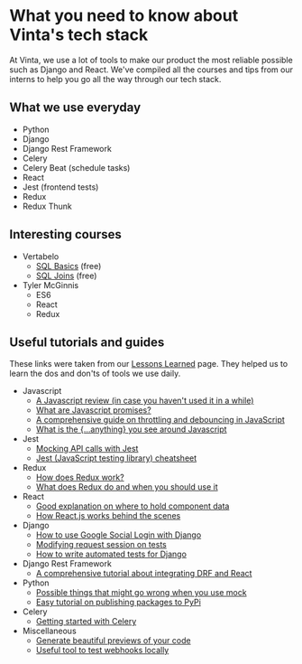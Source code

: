 # What you need to know about Vinta's tech stack
At Vinta, we use a lot of tools to make our product the most reliable possible such as Django and React. We've compiled all the courses and tips from our interns to help you go all the way through our tech stack.

## What we use everyday
- Python
- Django
- Django Rest Framework
- Celery
- Celery Beat (schedule tasks)
- React
- Jest (frontend tests)
- Redux
- Redux Thunk

## Interesting courses
- Vertabelo
    - [SQL Basics](https://academy.vertabelo.com/course/sql-queries) (free)
    - [SQL Joins](https://academy.vertabelo.com/course/joins) (free)
- Tyler McGinnis
    - ES6
    - React
    - Redux

## Useful tutorials and guides
These links were taken from our [Lessons Learned](https://www.vinta.com.br/lessons-learned/) page. They helped us to learn the dos and don'ts of tools we use daily.
- Javascript
    - [A Javascript review (in case you haven't used it in a while)](https://developer.mozilla.org/en-US/docs/Web/JavaScript/A_re-introduction_to_JavaScript)
    - [What are Javascript promises?](https://developers.google.com/web/fundamentals/primers/promises)
    - [A comprehensive guide on throttling and debouncing in JavaScript](https://codeburst.io/throttling-and-debouncing-in-javascript-646d076d0a44)
    - [What is the {...anything} you see around Javascript](https://gist.github.com/sebmarkbage/07bbe37bc42b6d4aef81)
- Jest
    - [Mocking API calls with Jest](https://hackernoon.com/api-testing-with-jest-d1ab74005c0a)
    - [Jest (JavaScript testing library) cheatsheet](https://github.com/sapegin/jest-cheat-sheet/blob/master/Readme.md)
- Redux
    - [How does Redux work?](https://www.youtube.com/watch?v=1w-oQ-i1XB8%27)
    - [What does Redux do and when you should use it](https://daveceddia.com/what-does-redux-do/)
- React
    - [Good explanation on where to hold component data](https://medium.freecodecamp.org/where-do-i-belong-a-guide-to-saving-react-component-data-in-state-store-static-and-this-c49b335e2a00)
    - [How React.js works behind the scenes](https://www.youtube.com/watch?v=mLMfx8BEt8g)
- Django
    - [How to use Google Social Login with Django](https://fosstack.com/how-to-add-google-authentication-in-django/)
    - [Modifying request session on tests](https://medium.com/@harshvb7/how-to-add-session-and-messages-in-django-requestfactory-16935a3351d0)
    - [How to write automated tests for Django](https://realpython.com/testing-in-django-part-1-best-practices-and-examples/)
- Django Rest Framework
    - [A comprehensive tutorial about integrating DRF and React](https://www.valentinog.com/blog/tutorial-api-django-rest-react/)
- Python
    - [Possible things that might go wrong when you use mock](http://alexmarandon.com/articles/python_mock_gotchas/)
    - [Easy tutorial on publishing packages to PyPi](http://wittchen.io/2018/04/08/publishing-python-package-to-pypi/)
- Celery
    - [Getting started with Celery](https://www.youtube.com/watch?v=fg-JfZBetpM)
- Miscellaneous
    - [Generate beautiful previews of your code](https://carbon.now.sh/)
    - [Useful tool to test webhooks locally](https://ngrok.com/)
 
